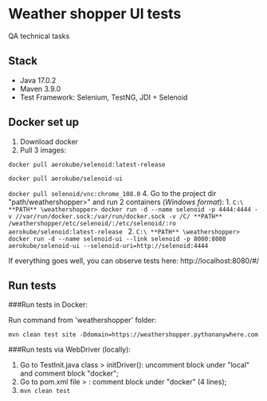 # Weather shopper UI tests
QA technical tasks 
## Stack
- Java 17.0.2
- Maven 3.9.0
- Test Framework: Selenium, TestNG, JDI + Selenoid

## Docker set up
1. Download docker
2. Pull 3 images:

```docker pull aerokube/selenoid:latest-release```

```docker pull aerokube/selenoid-ui ```

```docker pull selenoid/vnc:chrome_108.0```
4. Go to the project dir "path/weathershopper>" and run 2 containers (*Windows format*):
    1. ```C:\ **PATH** \weathershopper> docker run -d --name selenoid -p 4444:4444 -v //var/run/docker.sock:/var/run/docker.sock -v /C/ **PATH** /weathershopper/etc/selenoid/:/etc/selenoid/:ro aerokube/selenoid:latest-release ```
    2. ``` C:\ **PATH** \weathershopper> docker run -d --name selenoid-ui --link selenoid -p 8080:8080 aerokube/selenoid-ui --selenoid-uri=http://selenoid:4444 ```

If everything goes well, you can observe tests here: http://localhost:8080/#/

## Run tests
###Run tests in Docker:

Run command from 'weathershopper' folder:

```mvn clean test site -Ddomain=https://weathershopper.pythonanywhere.com ```

###Run tests via WebDriver (locally):

1. Go to TestInit.java class > initDriver(): uncomment block under "local" and comment block "docker";
2. Go to pom.xml file > <properties>: comment block under "docker" (4 lines);
3. ```mvn clean test```

